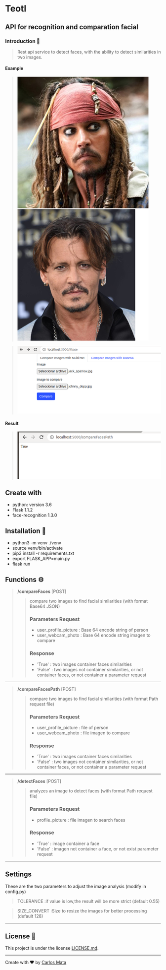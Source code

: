 # Teotl
## API for recognition and comparation facial
### Introduction 🚀
> Rest api service to detect faces, with the ability to detect similarities  in two images.
#### Example

>![Test Image 4](static/images/Johnny_depp/jack_sparrow.jpg) 
>![Test Image 4](static/images/Johnny_depp/johnny_depp.jpg)

>![Test Image 4](static/images/example/exampleOne.png) 

#### Result
>![Test Image 4](static/images/example/result.png) 
## Create with
* python: version 3.6
* Flask 1.1.2
* face-recognition 1.3.0
## Installation 🔧

* python3 -m venv ./venv
* source venv/bin/activate
* pip3 install -r requirements.txt
* export FLASK_APP=main.py
* flask run

## Functions ⚙️

> **/compareFaces** [POST]
>> compare two images to find facial similarities (with format Base64 JSON)
>> ### Parameters Request
>> * user_profile_picture : Base 64 encode string of person
>> * user_webcam_photo : Base 64 encode string imagen to compare
>> ### Response
>> * 'True' : two images container faces similarities
>> * 'False' : two images not container similarities, or not container faces, or not container a parameter request
---
> **/compareFacesPath** [POST]
>> compare two images to find facial similarities (with format Path request file)
>> ### Parameters Request
>> * user_profile_picture : file of person
>> * user_webcam_photo : file imagen to compare
>> ### Response
>> * 'True' : two images container faces similarities
>> * 'False' : two images not container similarities, or not container faces, or not container a parameter request
---
> **/detectFaces** [POST]
>> analyzes an image to detect faces (with format Path request file)
>> ### Parameters Request
>> * profile_picture : file imagen to search faces
>> ### Response
>> * 'True' : image container a face
>> * 'False' : imagen not container a face, or not exist parameter request
---
## **Settings**
These are the two parameters to adjust the image analysis (modify in config.py)
>TOLERANCE :if value is low,the result will be more strict (default 0.55)

>SIZE_CONVERT :Size to resize the images for better processing (default 128)
---
## License 📄
This project is under the license [LICENSE.md](LICENSE.md).

---

Create with ❤️ by [Carlos Mata](https://github.com/carlosmata96)